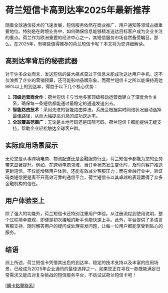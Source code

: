 # 荷兰短信卡高到达率2025年最新推荐

随着全球通信技术的飞速发展，短信服务依然在商业推广、用户通知等领域占据重要地位。特别是在跨境业务中，如何确保信息能够精准送达目标客户成为企业关注的重点。荷兰作为欧洲重要的经济中心之一，其短信服务市场自然备受瞩目。那么，在2025年，有哪些值得推荐的荷兰短信卡呢？本文将为您详细解读。

## 高到达率背后的秘密武器

对于许多企业而言，发送短信的最大痛点莫过于信息未能成功送达用户手机。这不仅浪费了企业的营销预算，还可能影响品牌形象。而荷兰短信卡之所以能保持高达99%以上的到达率，得益于以下几个核心优势：

1. **顶级运营商合作**：荷兰短信卡与当地多家顶级移动运营商建立了深度合作关系，确保每一条短信都能通过最稳定的通道发送出去。
2. **智能路由技术**：采用先进的智能路由算法，系统会根据实时网络状况自动选择最佳路径，从而大幅提高消息的成功送达率。
3. **全球覆盖范围广**：无论是本地号码还是国际号码，荷兰短信卡都能提供无缝支持，帮助企业轻松触达全球客户群。

## 实际应用场景展示

无论您是从事跨境电商、物流配送还是金融服务行业，荷兰短信卡都能为您的业务带来显著提升。例如，在跨境电商领域，当订单状态发生变化时，及时向客户推送更新短信，不仅能增强用户体验，还能有效减少客服压力；而在金融行业中，验证码类短信更是离不开高效可靠的通信平台，荷兰短信卡以其卓越的表现赢得了众多金融机构的信任。

## 用户体验至上

除了强大的功能外，荷兰短信卡还特别注重用户体验。从注册流程到使用说明，整个过程简单直观，即便是初次接触的新手也能快速上手。此外，平台提供了多语言客服支持，随时解答用户的疑问或处理突发问题，让每一位用户都能享受到贴心的服务。

## 结语

综上所述，荷兰短信卡凭借其出色的到达率、稳定的技术支持以及丰富的应用场景，已经成为2025年企业通讯的最佳选择之一。如果您正在寻找一款既能满足日常需求又能应对复杂挑战的短信服务平台，不妨试试荷兰短信卡吧！

[[購卡點擊聯系](https://t.me/s/SXDXQF)]